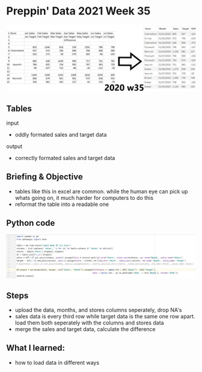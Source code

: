 # Preppin' Data 2021 Week 35
<img src='2020 w35.jpg?raw=true' alt="Python code for bonus charts">

## Tables
input
* oddly formated sales and target data

output
* correctly formated sales and target data

## Briefing & Objective
* tables like this in excel are common. while the human eye can pick up whats going on, it much harder for computers to do this
* reformat the table into a readable one

## Python code
<a href="solution.py">
<img src='code snippit.jpg?raw=true' alt="Python code">
</a>

##  Steps
* upload the data, months, and stores columns seperately, drop NA's
* sales data is every third row while target data is the same one row apart. load them both seperately with the columns and stores data
* merge the sales and target data, calculate the difference

## What I learned:
* how to load data in different ways
